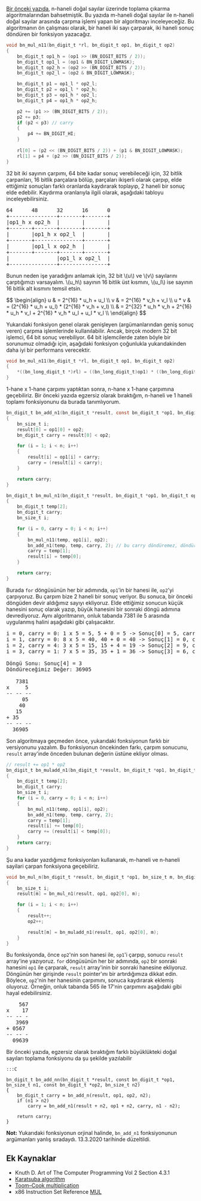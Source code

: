 <!--
.. title: Büyük Sayı Algoritmaları - Çarpma
.. slug: buyuk-sayi-islemleri-carpma
.. date: 2020-02-26 22:44
.. tags: 
.. has_math: yes
-->

[Bir önceki yazıda](buyuk-sayi-islemleri-toplama-cikarma.html), n-haneli doğal sayılar üzerinde toplama
çıkarma algoritmalarından bahsetmiştik. Bu yazıda m-haneli doğal sayılar ile n-haneli doğal sayılar arasında
çarpma işlemi yapan bir algoritmayı inceleyeceğiz. Bu algoritmanın ön çalışması olarak, bir haneli iki
sayı çarparak, iki haneli sonuç döndüren bir fonksiyon yazacağız. 

```C
void bn_mul_n11(bn_digit_t *rl, bn_digit_t op1, bn_digit_t op2)
{
	bn_digit_t op1_h = (op1 >> (BN_DIGIT_BITS / 2));
	bn_digit_t op1_l = (op1 & BN_DIGIT_LOWMASK);
	bn_digit_t op2_h = (op2 >> (BN_DIGIT_BITS / 2));
	bn_digit_t op2_l = (op2 & BN_DIGIT_LOWMASK);

	bn_digit_t p1 = op1_l * op2_l;
	bn_digit_t p2 = op1_l * op2_h;
	bn_digit_t p3 = op1_h * op2_l;
	bn_digit_t p4 = op1_h * op2_h;

	p2 += (p1 >> (BN_DIGIT_BITS / 2));
	p2 += p3;
	if (p2 < p3) // carry
	{
		p4 += BN_DIGIT_HI;
	}
	
	rl[0] = (p2 << (BN_DIGIT_BITS / 2)) + (p1 & BN_DIGIT_LOWMASK);
	rl[1] = p4 + (p2 >> (BN_DIGIT_BITS / 2));
}
```

32 bit iki sayının çarpımı, 64 bite kadar sonuç verebileceği için, 32 bitlik
çarpanları, 16 bitlik parçalara bölüp, parçaları ikişerli olarak çarpıp,
elde ettiğimiz sonuçları farklı oranlarda kaydırarak toplayıp, 2 haneli bir
sonuç elde edebilir. Kaydırma oranlarıyla ilgili olarak, aşağıdaki tabloyu
inceleyebilirsiniz.

<pre>
64      48      32      16      0
+---------------+-------+-------+
|op1_h x op2_h  |       |       |
+-------+-------+-------+-------+
|       |op1_h x op2_l  |       |
+-------+---------------+-------+
|       |op1_l x op2_h  |       |
+-------+-------+-------+-------+
|               |op1_l x op2_l  |
+---------------+---------------+
</pre>

Bunun neden işe yaradığını anlamak için, 32 bit \\(u\\) ve \\(v\\) sayılarını çarptığımızı
varsayalım. \\(u_h\\) sayının 16 bitlik üst kısmını, \\(u_l\\) ise sayının 16 bitlik alt kısmını
temsil etsin.

<div>
$$
\begin{align}
u & = 2^{16} * u_h + u_l \\
v & = 2^{16} * v_h + v_l \\
u * v & = (2^{16} * u_h + u_l) * (2^{16} * v_h + v_l) \\
 & = 2^{32} * u_h * v_h + 2^{16} * u_h * v_l + 2^{16} * v_h * u_l + u_l * v_l \\
\end{align}
$$
</div>

Yukarıdaki fonksiyon genel olarak genişleyen (argümanlarından geniş sonuç veren) çarpma
işlemlerinde kullanılabilir. Ancak, birçok modern 32 bit işlemci, 64 bit sonuç verebiliyor.
64 bit işlemcilerde zaten böyle bir sorunumuz olmadığı için, aşağıdaki fonksiyon çoğunlukla
yukarıdakinden daha iyi bir performans verecektir.

```C
void bn_mul_n11(bn_digit_t *rl, bn_digit_t op1, bn_digit_t op2)
{
	*((bn_long_digit_t *)rl) = ((bn_long_digit_t)op1) * ((bn_long_digit_t)op2);
}
```

1-hane x 1-hane çarpımı yaptıktan sonra, n-hane x 1-hane çarpımına geçebiliriz. Bir önceki yazıda egzersiz
olarak bıraktığım, n-haneli ve 1 haneli toplamı fonksiyonunu da burada tanımlıyorum.

```C
bn_digit_t bn_add_n1(bn_digit_t *result, const bn_digit_t *op1, bn_digit_t op2, bn_size_t n)
{
	bn_size_t i;
	result[0] = op1[0] + op2;
	bn_digit_t carry = result[0] < op2;

	for (i = 1; i < n; i++)
	{
		result[i] = op1[i] + carry;
		carry = (result[i] < carry);
	}

	return carry;
}

bn_digit_t bn_mul_n1(bn_digit_t *result, bn_digit_t *op1, bn_digit_t op2, bn_size_t n)
{
	bn_digit_t temp[2];
	bn_digit_t carry;
	bn_size_t i;

	for (i = 0, carry = 0; i < n; i++)
	{
		bn_mul_n11(temp, op1[i], op2);
		bn_add_n1(temp, temp, carry, 2); // bu carry döndüremez, döndürmemeli
		carry = temp[1];
		result[i] = temp[0];
	}

	return carry;
}
```

Burada `for` döngüsünün her bir adımında, `op1`'in bir hanesi ile, `op2`'yi
çarpıyoruz. Bu çarpım bize 2 haneli bir sonuç veriyor. Bu sonuca, bir önceki
döngüden devir aldığımız sayıyı ekliyoruz. Elde ettiğimiz sonucun küçük hanesini
sonuç olarak yazıp, büyük hanesini bir sonraki döngü adımına devrediyoruz. Aynı
algoritmanın, onluk tabanda 7381 ile 5 arasında uygulanmış halini aşağıdaki
gibi çalışacaktır.

<pre>
i = 0, carry = 0: 1 x 5 = 5, 5 + 0 = 5 -> Sonuç[0] = 5, carry = 0
i = 1, carry = 0: 8 x 5 = 40, 40 + 0 = 40 -> Sonuç[1] = 0, carry = 4
i = 2, carry = 4: 3 x 5 = 15, 15 + 4 = 19 -> Sonuç[2] = 9, carry = 1
i = 3, carry = 1: 7 x 5 = 35, 35 + 1 = 36 -> Sonuç[3] = 6, carry 3

Döngü Sonu: Sonuç[4] = 3
Döndüreceğimiz Değer: 36905

   7381
x     5
-- -- --
     05
    40
   15
+ 35
-- -- --
  36905
</pre>

Son algoritmaya geçmeden önce, yukarıdaki fonksiyonun farklı bir versiyonunu
yazalım. Bu fonksiyonun öncekinden farkı, çarpım sonucunu, `result` array'inde
önceden bulunan değerin üstüne ekliyor olması. 

```C
// result += op1 * op2
bn_digit_t bn_muladd_n1(bn_digit_t *result, bn_digit_t *op1, bn_digit_t op2, bn_size_t n)
{
	bn_digit_t temp[2];
	bn_digit_t carry;
	bn_size_t i;
	for (i = 0, carry = 0; i < n; i++)
	{
		bn_mul_n11(temp, op1[i], op2);
		bn_add_n1(temp, temp, carry, 2);
		carry = temp[1];
		result[i] += temp[0];
		carry += (result[i] < temp[0]);
	}
	return carry;
}
```

Şu ana kadar yazdığımız fonksiyonları kullanarak, m-haneli ve n-haneli sayilari
çarpan fonksiyona geçebiliriz.

```C
void bn_mul_n(bn_digit_t *result, bn_digit_t *op1, bn_size_t m, bn_digit_t *op2, bn_size_t n)
{
	bn_size_t i;
	result[m] = bn_mul_n1(result, op1, op2[0], m);

	for (i = 1; i < n; i++)
	{
		result++;
		op2++;

		result[m] = bn_muladd_n1(result, op1, op2[0], m);
	}
}
```

Bu fonksiyonda, önce `op2`'nin son hanesi ile, `op1`'i çarpıp, sonucu `result` array'ine yazıyoruz.
`for` döngüsünün her bir adımında, `op2` bir sonraki hanesini `op1` ile çarparak, `result`
array'inin bir sonraki hanesine ekliyoruz. Döngünün her girişinde `result` pointer'ını bir artırdığımıza
dikkat edin. Böylece, `op2`'nin her hanesinin çarpımını, sonuca kaydırarak eklemiş oluyoruz. Örneğin, onluk
tabanda 565 ile 17'nin çarpımını aşağıdaki gibi hayal edebilirsiniz.

<pre>
    567
x    17
-- -- -
   3969
+ 0567
-- -- -
  09639
</pre>

Bir önceki yazıda, egzersiz olarak bıraktığım farklı büyüklükteki doğal sayıları toplama fonksiyonu da şu şekilde yazılabilir

	:::C
	
	bn_digit_t bn_add_nn(bn_digit_t *result, const bn_digit_t *op1, bn_size_t n1, const bn_digit_t *op2, bn_size_t n2)
	{
		bn_digit_t carry = bn_add_n(result, op1, op2, n2);
		if (n1 > n2)
			carry = bn_add_n1(result + n2, op1 + n2, carry, n1 - n2);
		
		return carry;
	}
	
**Not:** Yukarıdaki fonksiyonun orjinal halinde, `bn_add_n1` fonksiyonunun argümanları yanlış sıradaydı. 13.3.2020 tarihinde düzeltildi.

Ek Kaynaklar
------------

 - Knuth D. Art of The Computer Programming Vol 2 Section 4.3.1
 - [Karatsuba algorithm](https://en.wikipedia.org/wiki/Karatsuba_algorithm)
 - [Toom–Cook multiplication](https://en.wikipedia.org/wiki/Toom%E2%80%93Cook_multiplication)
 - x86 Instruction Set Reference [MUL](https://x86.puri.sm/html/file_module_x86_id_210.html)